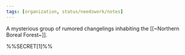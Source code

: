 ```yaml
---
tags: [organization, status/needswork/notes]
---
```


A mysterious group of rumored changelings inhabiting the [[~Northern Boreal Forest~]].

%%SECRET[1]%%